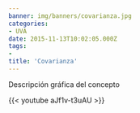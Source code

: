 ```yaml
---
banner: img/banners/covarianza.jpg
categories:
- UVA
date: 2015-11-13T10:02:05.000Z
tags:
- 
title: 'Covarianza'
---
```


Descripción gráfica del concepto

{{< youtube aJf1v-t3uAU >}}
